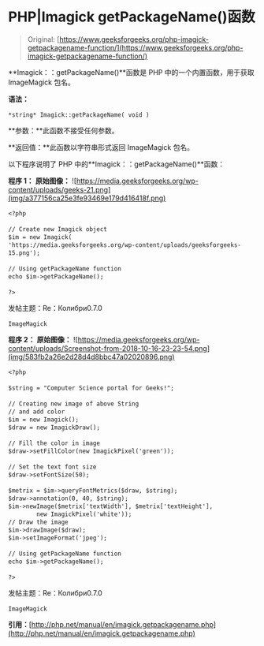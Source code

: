 # PHP|Imagick getPackageName()函数

> Original: [https://www.geeksforgeeks.org/php-imagick-getpackagename-function/](https://www.geeksforgeeks.org/php-imagick-getpackagename-function/)

**Imagick：：getPackageName()**函数是 PHP 中的一个内置函数，用于获取 ImageMagick 包名。

**语法：**

```
*string* Imagick::getPackageName( void )
```

**参数：**此函数不接受任何参数。

**返回值：**此函数以字符串形式返回 ImageMagick 包名。

以下程序说明了 PHP 中的**Imagick：：getPackageName()**函数：

**程序 1：**
**原始图像：**
![https://media.geeksforgeeks.org/wp-content/uploads/geeks-21.png](img/a377156ca25e3fe93469e179d416418f.png)

```
<?php

// Create new Imagick object
$im = new Imagick(
'https://media.geeksforgeeks.org/wp-content/uploads/geeksforgeeks-15.png');

// Using getPackageName function
echo $im->getPackageName();

?>
```

发帖主题：Re：Колибри0.7.0

```
ImageMagick 

```

**程序 2：**
**原始图像：**
![https://media.geeksforgeeks.org/wp-content/uploads/Screenshot-from-2018-10-16-23-23-54.png](img/583fb2a26e2d28d4d8bbc47a02020896.png)

```
<?php 

$string = "Computer Science portal for Geeks!"; 

// Creating new image of above String 
// and add color
$im = new Imagick(); 
$draw = new ImagickDraw(); 

// Fill the color in image 
$draw->setFillColor(new ImagickPixel('green')); 

// Set the text font size 
$draw->setFontSize(50); 

$metrix = $im->queryFontMetrics($draw, $string); 
$draw->annotation(0, 40, $string); 
$im->newImage($metrix['textWidth'], $metrix['textHeight'], 
        new ImagickPixel('white')); 
// Draw the image         
$im->drawImage($draw); 
$im->setImageFormat('jpeg'); 

// Using getPackageName function
echo $im->getPackageName();

?>
```

发帖主题：Re：Колибри0.7.0

```
ImageMagick 

```

**引用：**[http://php.net/manual/en/imagick.getpackagename.php](http://php.net/manual/en/imagick.getpackagename.php)